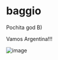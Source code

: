 # baggio
Pochita god B)

Vamos Argentina!!!

![image](https://user-images.githubusercontent.com/106669378/205454251-dae95687-66b2-4ce7-99e6-ad2b1db3912d.png)
